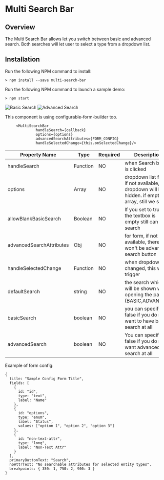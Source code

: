 # Multi Search Bar

## Overview
The Multi Search Bar allows let you switch between basic and advanced search. Both searches will 
let user to select a type from a dropdown list.

## Installation
Run the following NPM command to install:


```
> npm install --save multi-search-bar
````

Run the following NPM command to launch a sample demo:

```
> npm start
```
![Basic Search](/screenshot1.png)
![Advanced Search](/screenshot2.png)

This component is using configurable-form-builder too.


```$xslt
     <MultiSearchBar
              handleSearch={callback}
              options={options}
              advancedSearchAttributes={FORM_CONFIG}
              handleSelectedChange={this.onSelectedChange}/>
```
Property Name | Type | Required | Description | Default
------------- | ---- | -------- | ----------- | -------
handleSearch |Function | NO | when Search button is clicked | N/A
options | Array | NO | dropdown list fields, if not available, dropdown will be hidden. if empty array, still we see it | N/A
allowBlankBasicSearch | Boolean|NO| If you set to true, if the textbox is empty still can search | false
advancedSearchAttributes | Obj | NO | for form, if not available, there won't be advanced search button | N/A
handleSelectedChange |Function|NO| when dropdown is changed, this will trigger| N/A
defaultSearch| string | NO| the search which will be shown when opening the page (BASIC,ADVANCED) | BASIC
basicSearch| boolean | NO | you can specify false if you do not want to have basic search at all | true
advancedSearch | boolean | NO | You can specify false if you do not want advanced search at all | true
 

Example of form config:
```
{
  title: "Sample Config Form Title",
  fields: [
    {
      id: "id",
      type: "text",
      label: "Name"
    },
    {
      id: "options",
      type: "enum",
      label: "Status",
      values: ["option 1", "option 2", "option 3"]
    },
    {
      id: "non-text-attr",
      type: "long",
      label: "Non-Text Attr"
    }
  ],
  primaryButtonText: "Search",
  noAttrText: "No searchable attributes for selected entity types",
  breakpoints: { 350: 1, 750: 2, 900: 3 }
}
```
